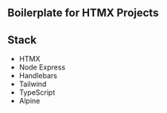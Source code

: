## Boilerplate for HTMX Projects

## Stack
- HTMX
- Node Express
- Handlebars
- Tailwind
- TypeScript
- Alpine